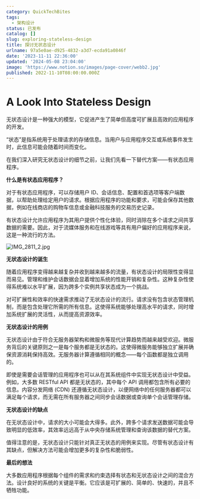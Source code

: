 ```yaml
---
category: QuickTechBites
tags:
  - 架构设计
status: 已发布
catalog: []
slug: exploring-stateless-design
title: 探讨无状态设计
urlname: 97a5e0ae-d925-4832-a3d7-ecda91a0846f
date: '2023-11-11 22:36:00'
updated: '2024-05-08 23:04:00'
image: 'https://www.notion.so/images/page-cover/webb2.jpg'
published: 2022-11-10T08:00:00.000Z
---
```


# **A Look Into Stateless Design**


无状态设计是一种强大的模型，它促进产生了简单但高度可扩展且高效的应用程序的开发。


“状态”是指系统用于处理请求的存储信息。当用户与应用程序交互或系统事件发生时，此信息可能会随着时间而变化。


在我们深入研究无状态设计的细节之前，让我们先看一下替代方案——有状态应用程序。


**什么是有状态应用程序？**


对于有状态应用程序，可以存储用户 ID、会话信息、配置和首选项等客户端数据，以帮助处理给定用户的请求。根据应用程序的功能和要求，可能会保存其他数据，例如在线商店的购物车信息或金融科技服务的交易历史记录。


有状态设计允许应用程序为其用户提供个性化体验，同时消除在多个请求之间共享数据的需要。因此，对于流媒体服务和在线游戏等具有用户偏好的应用程序来说，这是一种流行的方法。


![IMG_2811_2.jpg](https://r2.ithuo.net/elog-image/66d84fb6c39854dfc1f63f7fa39e6610.jpg)


**无状态设计的诞生**


随着应用程序变得越来越复杂并收到越来越多的流量，有状态设计的局限性变得显而易见。管理和维护会话数据会显着增加系统的性能开销和复杂性。这种复杂性使得系统难以水平扩展，因为跨多个实例共享状态成为一个挑战。


对可扩展性和效率的快速需求推动了无状态设计的流行。请求没有包含状态管理机制，而是包含处理它所需的所有信息。这使得系统能够处理高水平的请求，同时增加系统扩展的灵活性，从而提高资源效率。


**无状态设计的用例**


无状态设计由于符合无服务器架构和微服务等现代计算趋势而越来越受欢迎。微服务背后的关键原则之一是每个服务都是无状态的。这使得微服务能够独立扩展并确保资源消耗保持高效。无服务器计算遵循相同的概念——每个函数都是独立调用的。


即使是需要会话管理的应用程序也可以从在其系统组件中实现无状态设计中受益。例如，大多数 RESTful API 都是无状态的，其中每个 API 调用都包含所有必要的信息。内容分发网络 (CDN) 还遵循无状态设计，以便网络中的任何服务器都可以满足每个请求，而无需在所有服务器之间同步会话数据或查询单个会话管理存储。


**无状态设计的缺点**


在无状态设计中，请求的大小可能会大得多。此外，跨多个请求发送数据可能会导致明显的低效率，其效率远远高于从中央存储系统管理和查询该数据的替代方案。


值得注意的是，无状态设计只能针对真正无状态的用例来实现。尽管有状态设计有其缺点，但解决方法可能会增加更多的复杂性和脆弱性。


**最后的想法**


大多数应用程序根据每个组件的需求和约束选择有状态和无状态设计之间的混合方法。设计良好的系统的关键是平衡。它应该是可扩展的、简单的、快速的，并且不牺牲功能。

